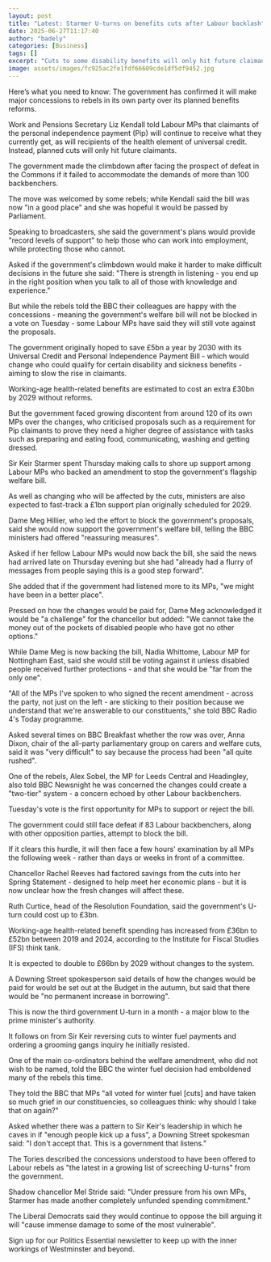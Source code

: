 ```yaml
---
layout: post
title: "Latest: Starmer U-turns on benefits cuts after Labour backlash"
date: 2025-06-27T11:17:40
author: "badely"
categories: [Business]
tags: []
excerpt: "Cuts to some disability benefits will only hit future claimants, not those already on it."
image: assets/images/fc925ac2fe1fdf66609cde1df5df9452.jpg
---
```


Here’s what you need to know: The government has confirmed it will make major concessions to rebels in its own party over its planned benefits reforms.

Work and Pensions Secretary Liz Kendall told Labour MPs that claimants of the personal independence payment (Pip) will continue to receive what they currently get, as will recipients of the health element of universal credit. Instead, planned cuts will only hit future claimants.

The government made the climbdown after facing the prospect of defeat in the Commons if it failed to accommodate the demands of more than 100 backbenchers.

The move was welcomed by some rebels; while Kendall said the bill was now "in a good place" and she was hopeful it would be passed by Parliament.

Speaking to broadcasters, she said the government's plans would provide "record levels of support" to help those who can work into employment, while protecting those who cannot. 

Asked if the government's climbdown would make it harder to make difficult decisions in the future she said: "There is strength in listening - you end up in the right position when you talk to all of those with knowledge and experience."

But while the rebels told the BBC their colleagues are happy with the concessions - meaning the government's welfare bill will not be blocked in a vote on Tuesday - some Labour MPs have said they will still vote against the proposals.

The government originally hoped to save £5bn a year by 2030 with its Universal Credit and Personal Independence Payment Bill - which would change who could qualify for certain disability and sickness benefits - aiming to slow the rise in claimants.

Working-age health-related benefits are estimated to cost an extra £30bn by 2029 without reforms.

But the government faced growing discontent from around 120 of its own MPs over the changes, who criticised proposals such as a requirement for Pip claimants to prove they need a higher degree of assistance with tasks such as preparing and eating food, communicating, washing and getting dressed.

Sir Keir Starmer spent Thursday making calls to shore up support among Labour MPs who backed an amendment to stop the government's flagship welfare bill.

As well as changing who will be affected by the cuts, ministers are also expected to fast-track a £1bn support plan originally scheduled for 2029.

Dame Meg Hillier, who led the effort to block the government's proposals, said she would now support the government's welfare bill, telling the BBC ministers had offered "reassuring measures". 

Asked if her fellow Labour MPs would now back the bill, she said the news had arrived late on Thursday evening but she had "already had a flurry of messages from people saying this is a good step forward".

She added that if the government had listened more to its MPs, "we might have been in a better place". 

Pressed on how the changes would be paid for, Dame Meg acknowledged it would be "a challenge" for the chancellor but added: "We cannot take the money out of the pockets of disabled people who have got no other options."

While Dame Meg is now backing the bill, Nadia Whittome, Labour MP for Nottingham East, said she would still be voting against it unless disabled people received further protections - and that she would be "far from the only one". 

"All of the MPs I've spoken to who signed the recent amendment - across the party, not just on the left - are sticking to their position because we understand that we're answerable to our constituents," she told BBC Radio 4's Today programme.

Asked several times on BBC Breakfast whether the row was over, Anna Dixon, chair of the all-party parliamentary group on carers and welfare cuts, said it was "very difficult" to say because the process had been "all quite rushed".

One of the rebels, Alex Sobel, the MP for Leeds Central and Headingley, also told BBC Newsnight he was concerned the changes could create a "two-tier" system - a concern echoed by other Labour backbenchers.

Tuesday's vote is the first opportunity for MPs to support or reject the bill.

The government could still face defeat if 83 Labour backbenchers, along with other opposition parties, attempt to block the bill.

If it clears this hurdle, it will then face a few hours' examination by all MPs the following week - rather than days or weeks in front of a committee.

Chancellor Rachel Reeves had factored savings from the cuts into her Spring Statement - designed to help meet her economic plans - but it is now unclear how the fresh changes will affect these.

Ruth Curtice, head of the Resolution Foundation, said the government's U-turn could cost up to £3bn.

Working-age health-related benefit spending has increased from £36bn to £52bn between 2019 and 2024, according to the Institute for Fiscal Studies (IFS) think tank.

It is expected to double to £66bn by 2029 without changes to the system.

A Downing Street spokesperson said details of how the changes would be paid for would be set out at the Budget in the autumn, but said that there would be "no permanent increase in borrowing". 

This is now the third government U-turn in a month - a major blow to the prime minister's authority.

It follows on from Sir Keir reversing cuts to winter fuel payments and ordering a grooming gangs inquiry he initially resisted.

One of the main co-ordinators behind the welfare amendment, who did not wish to be named, told the BBC the winter fuel decision had emboldened many of the rebels this time.

They told the BBC that MPs "all voted for winter fuel [cuts] and have taken so much grief in our constituencies, so colleagues think: why should I take that on again?"

Asked whether there was a pattern to Sir Keir's leadership in which he caves in if "enough people kick up a fuss", a Downing Street spokesman said: "I don't accept that. This is a government that listens."

The Tories described the concessions understood to have been offered to Labour rebels as "the latest in a growing list of screeching U-turns" from the government.

Shadow chancellor Mel Stride said: "Under pressure from his own MPs, Starmer has made another completely unfunded spending commitment."

The Liberal Democrats said they would continue to oppose the bill arguing it will "cause immense damage to some of the most vulnerable".

Sign up for our Politics Essential newsletter to keep up with the inner workings of Westminster and beyond.

